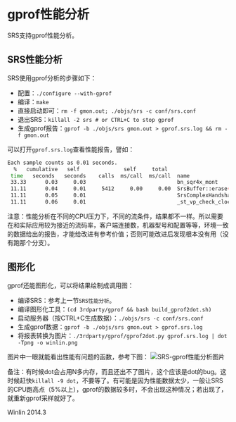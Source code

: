 # gprof性能分析

SRS支持gprof性能分析。

## SRS性能分析

SRS使用gprof分析的步骤如下：
* 配置：`./configure --with-gprof`
* 编译：`make`
* 直接启动即可：`rm -f gmon.out; ./objs/srs -c conf/srs.conf`
* 退出SRS：`killall -2 srs # or CTRL+C to stop gprof`
* 生成gprof报告：`gprof -b ./objs/srs gmon.out > gprof.srs.log && rm -f gmon.out`

可以打开`gprof.srs.log`查看性能报告，譬如：
```bash
Each sample counts as 0.01 seconds.
  %   cumulative   self              self     total
 time   seconds   seconds    calls  ms/call  ms/call  name
 33.33      0.03     0.03                             bn_sqr4x_mont
 11.11      0.04     0.01     5412     0.00     0.00  SrsBuffer::erase(int)
 11.11      0.05     0.01                             SrsComplexHandshake::handshake_with_server(ISrsProtocolReaderWriter*)
 11.11      0.06     0.01                             _st_vp_check_clock
```

注意：性能分析在不同的CPU压力下，不同的流条件，结果都不一样。所以需要在和实际应用较为接近的流码率，客户端连接数，机器型号和配置等等，环境一致的数据给出的报告，才能给改进有参考价值；否则可能改进后发现根本没有用（没有跑那个分支）。

## 图形化

gprof还能图形化，可以将结果绘制成调用图：
* 编译SRS：参考上一节`SRS性能分析`。
* 编译图形化工具：`(cd 3rdparty/gprof && bash build_gprof2dot.sh)`
* 启动服务器（按CTRL+C生成数据）：`./objs/srs -c conf/srs.conf`
* 生成gprof数据：`gprof -b ./objs/srs gmon.out > gprof.srs.log`
* 将报表转换为图片：`./3rdparty/gprof/gprof2dot.py gprof.srs.log | dot -Tpng -o winlin.png`

图片中一眼就能看出性能有问题的函数，参考下图：
![SRS-gprof性能分析图片](https://raw.github.com/winlinvip/simple-rtmp-server/master/trunk/3rdparty/gprof/winlin.png)

备注：有时候dot会占用N多内存，而且还出不了图片，这个应该是dot的bug。这时候赶快`killall -9 dot`，不要等了。有可能是因为性能数据太少，一般让SRS的CPU跑高点（5%以上），gprof的数据较多时，不会出现这种情况；若出现了，就重新gprof采样就好了。

Winlin 2014.3